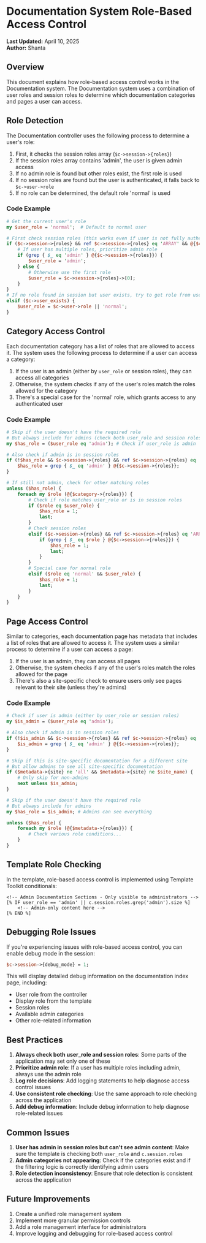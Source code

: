 # Documentation System Role-Based Access Control

**Last Updated:** April 10, 2025  
**Author:** Shanta

## Overview

This document explains how role-based access control works in the Documentation system. The Documentation system uses a combination of user roles and session roles to determine which documentation categories and pages a user can access.

## Role Detection

The Documentation controller uses the following process to determine a user's role:

1. First, it checks the session roles array (`$c->session->{roles}`)
2. If the session roles array contains 'admin', the user is given admin access
3. If no admin role is found but other roles exist, the first role is used
4. If no session roles are found but the user is authenticated, it falls back to `$c->user->role`
5. If no role can be determined, the default role 'normal' is used

### Code Example

```perl
# Get the current user's role
my $user_role = 'normal';  # Default to normal user

# First check session roles (this works even if user is not fully authenticated)
if ($c->session->{roles} && ref $c->session->{roles} eq 'ARRAY' && @{$c->session->{roles}}) {
    # If user has multiple roles, prioritize admin role
    if (grep { $_ eq 'admin' } @{$c->session->{roles}}) {
        $user_role = 'admin';
    } else {
        # Otherwise use the first role
        $user_role = $c->session->{roles}->[0];
    }
}
# If no role found in session but user exists, try to get role from user object
elsif ($c->user_exists) {
    $user_role = $c->user->role || 'normal';
}
```

## Category Access Control

Each documentation category has a list of roles that are allowed to access it. The system uses the following process to determine if a user can access a category:

1. If the user is an admin (either by `user_role` or session roles), they can access all categories
2. Otherwise, the system checks if any of the user's roles match the roles allowed for the category
3. There's a special case for the 'normal' role, which grants access to any authenticated user

### Code Example

```perl
# Skip if the user doesn't have the required role
# But always include for admins (check both user_role and session roles)
my $has_role = ($user_role eq 'admin'); # Check if user_role is admin

# Also check if admin is in session roles
if (!$has_role && $c->session->{roles} && ref $c->session->{roles} eq 'ARRAY') {
    $has_role = grep { $_ eq 'admin' } @{$c->session->{roles}};
}

# If still not admin, check for other matching roles
unless ($has_role) {
    foreach my $role (@{$category->{roles}}) {
        # Check if role matches user_role or is in session roles
        if ($role eq $user_role) {
            $has_role = 1;
            last;
        }
        # Check session roles
        elsif ($c->session->{roles} && ref $c->session->{roles} eq 'ARRAY') {
            if (grep { $_ eq $role } @{$c->session->{roles}}) {
                $has_role = 1;
                last;
            }
        }
        # Special case for normal role
        elsif ($role eq 'normal' && $user_role) {
            $has_role = 1;
            last;
        }
    }
}
```

## Page Access Control

Similar to categories, each documentation page has metadata that includes a list of roles that are allowed to access it. The system uses a similar process to determine if a user can access a page:

1. If the user is an admin, they can access all pages
2. Otherwise, the system checks if any of the user's roles match the roles allowed for the page
3. There's also a site-specific check to ensure users only see pages relevant to their site (unless they're admins)

### Code Example

```perl
# Check if user is admin (either by user_role or session roles)
my $is_admin = ($user_role eq 'admin');

# Also check if admin is in session roles
if (!$is_admin && $c->session->{roles} && ref $c->session->{roles} eq 'ARRAY') {
    $is_admin = grep { $_ eq 'admin' } @{$c->session->{roles}};
}

# Skip if this is site-specific documentation for a different site
# But allow admins to see all site-specific documentation
if ($metadata->{site} ne 'all' && $metadata->{site} ne $site_name) {
    # Only skip for non-admins
    next unless $is_admin;
}

# Skip if the user doesn't have the required role
# But always include for admins
my $has_role = $is_admin; # Admins can see everything

unless ($has_role) {
    foreach my $role (@{$metadata->{roles}}) {
        # Check various role conditions...
    }
}
```

## Template Role Checking

In the template, role-based access control is implemented using Template Toolkit conditionals:

```tt
<!-- Admin Documentation Sections - Only visible to administrators -->
[% IF user_role == 'admin' || c.session.roles.grep('admin').size %]
    <!-- Admin-only content here -->
[% END %]
```

## Debugging Role Issues

If you're experiencing issues with role-based access control, you can enable debug mode in the session:

```perl
$c->session->{debug_mode} = 1;
```

This will display detailed debug information on the documentation index page, including:

- User role from the controller
- Display role from the template
- Session roles
- Available admin categories
- Other role-related information

## Best Practices

1. **Always check both user_role and session roles**: Some parts of the application may set only one of these
2. **Prioritize admin role**: If a user has multiple roles including admin, always use the admin role
3. **Log role decisions**: Add logging statements to help diagnose access control issues
4. **Use consistent role checking**: Use the same approach to role checking across the application
5. **Add debug information**: Include debug information to help diagnose role-related issues

## Common Issues

1. **User has admin in session roles but can't see admin content**: Make sure the template is checking both `user_role` and `c.session.roles`
2. **Admin categories not appearing**: Check if the categories exist and if the filtering logic is correctly identifying admin users
3. **Role detection inconsistency**: Ensure that role detection is consistent across the application

## Future Improvements

1. Create a unified role management system
2. Implement more granular permission controls
3. Add a role management interface for administrators
4. Improve logging and debugging for role-based access control